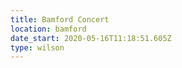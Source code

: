 ```yaml
---
title: Bamford Concert
location: bamford
date_start: 2020-05-16T11:18:51.605Z
type: wilson
---
```


